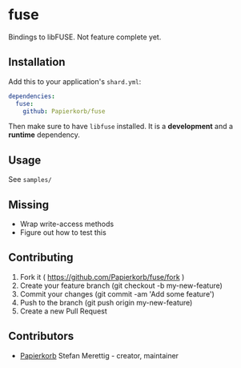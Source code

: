 # fuse

Bindings to libFUSE.  Not feature complete yet.

## Installation

Add this to your application's `shard.yml`:

```yaml
dependencies:
  fuse:
    github: Papierkorb/fuse
```

Then make sure to have `libfuse` installed. It is a **development** and a
**runtime** dependency.

## Usage

See `samples/`

## Missing

* Wrap write-access methods
* Figure out how to test this

## Contributing

1. Fork it ( https://github.com/Papierkorb/fuse/fork )
2. Create your feature branch (git checkout -b my-new-feature)
3. Commit your changes (git commit -am 'Add some feature')
4. Push to the branch (git push origin my-new-feature)
5. Create a new Pull Request

## Contributors

- [Papierkorb](https://github.com/Papierkorb) Stefan Merettig - creator, maintainer
